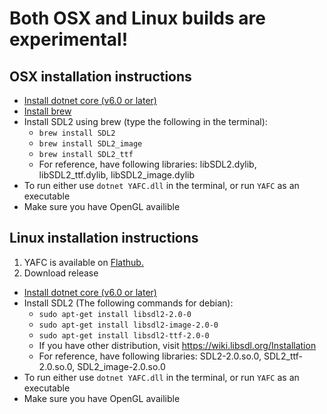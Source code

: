 # Both OSX and Linux builds are experimental!

## OSX installation instructions

- [Install dotnet core (v6.0 or later)](https://dotnet.microsoft.com/download)
- [Install brew](https://brew.sh/)
- Install SDL2 using brew (type the following in the terminal):
    - `brew install SDL2`
	- `brew install SDL2_image`
	- `brew install SDL2_ttf`
	- For reference, have following libraries: libSDL2.dylib, libSDL2_ttf.dylib, libSDL2_image.dylib
- To run either use `dotnet YAFC.dll` in the terminal, or run `YAFC` as an executable
- Make sure you have OpenGL availible

## Linux installation instructions

1. YAFC is available on [Flathub.](https://flathub.org/apps/details/com.github.petebuffon.yafc)
2. Download release
  - [Install dotnet core (v6.0 or later)](https://dotnet.microsoft.com/download)
  - Install SDL2 (The following commands for debian):
    - `sudo apt-get install libsdl2-2.0-0`
    - `sudo apt-get install libsdl2-image-2.0-0`
    - `sudo apt-get install libsdl2-ttf-2.0-0`
    - If you have other distribution, visit https://wiki.libsdl.org/Installation
    - For reference, have following libraries: SDL2-2.0.so.0, SDL2_ttf-2.0.so.0, SDL2_image-2.0.so.0
  - To run either use `dotnet YAFC.dll` in the terminal, or run `YAFC` as an executable
  - Make sure you have OpenGL availible
